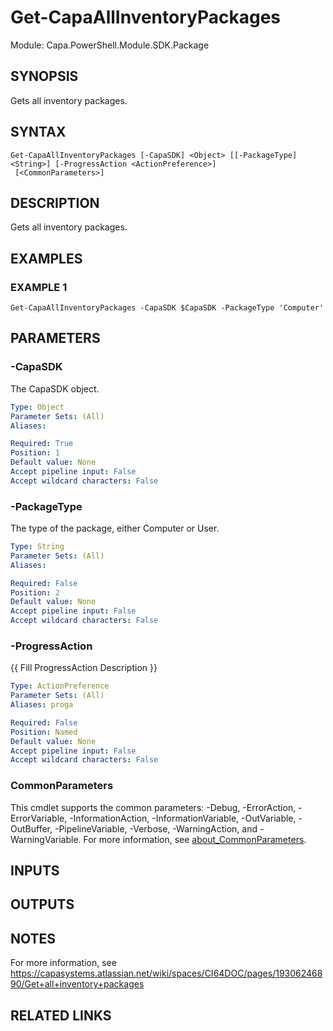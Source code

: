 # Get-CapaAllInventoryPackages

Module: Capa.PowerShell.Module.SDK.Package

## SYNOPSIS
Gets all inventory packages.

## SYNTAX

```
Get-CapaAllInventoryPackages [-CapaSDK] <Object> [[-PackageType] <String>] [-ProgressAction <ActionPreference>]
 [<CommonParameters>]
```

## DESCRIPTION
Gets all inventory packages.

## EXAMPLES

### EXAMPLE 1
```
Get-CapaAllInventoryPackages -CapaSDK $CapaSDK -PackageType 'Computer'
```

## PARAMETERS

### -CapaSDK
The CapaSDK object.

```yaml
Type: Object
Parameter Sets: (All)
Aliases:

Required: True
Position: 1
Default value: None
Accept pipeline input: False
Accept wildcard characters: False
```

### -PackageType
The type of the package, either Computer or User.

```yaml
Type: String
Parameter Sets: (All)
Aliases:

Required: False
Position: 2
Default value: None
Accept pipeline input: False
Accept wildcard characters: False
```

### -ProgressAction
{{ Fill ProgressAction Description }}

```yaml
Type: ActionPreference
Parameter Sets: (All)
Aliases: proga

Required: False
Position: Named
Default value: None
Accept pipeline input: False
Accept wildcard characters: False
```

### CommonParameters
This cmdlet supports the common parameters: -Debug, -ErrorAction, -ErrorVariable, -InformationAction, -InformationVariable, -OutVariable, -OutBuffer, -PipelineVariable, -Verbose, -WarningAction, and -WarningVariable. For more information, see [about_CommonParameters](http://go.microsoft.com/fwlink/?LinkID=113216).

## INPUTS

## OUTPUTS

## NOTES
For more information, see https://capasystems.atlassian.net/wiki/spaces/CI64DOC/pages/19306246890/Get+all+inventory+packages

## RELATED LINKS
